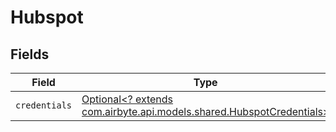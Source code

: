 # Hubspot


## Fields

| Field                                                                                                             | Type                                                                                                              | Required                                                                                                          | Description                                                                                                       |
| ----------------------------------------------------------------------------------------------------------------- | ----------------------------------------------------------------------------------------------------------------- | ----------------------------------------------------------------------------------------------------------------- | ----------------------------------------------------------------------------------------------------------------- |
| `credentials`                                                                                                     | [Optional<? extends com.airbyte.api.models.shared.HubspotCredentials>](../../models/shared/HubspotCredentials.md) | :heavy_minus_sign:                                                                                                | N/A                                                                                                               |